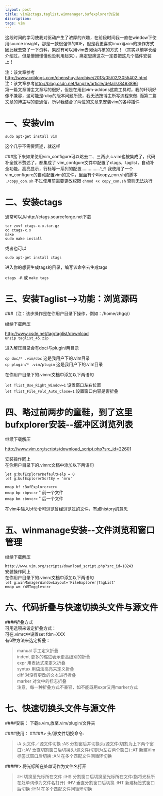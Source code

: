 ```yaml
---
layout: post
title: vim及ctags,taglist,winmanager,bufexplorer的安装
discription: 
tags: vim
---
```

  这段时间的学习使我对驱动产生了浓厚的兴趣，在前段时间我一直在window下使用source insight，那是一款很强悍的IDE，但是我更喜欢linux与vim的操作方式
  因此我去查了一下资料，果然有可以用vim去阅读内核的方式！（其实以前学长给介绍过，但是懵懵懂懂也没利用起来），痛定思痛这次一定要把这几个插件安装上！

  注：该文章参考<http://www.cnblogs.com/chenshuyi/archive/2013/05/02/3055402.html>  
  注：该文章参考<http://blog.csdn.net/langze/article/details/8493896>  
  第一篇文章博主文章写的很好，但是在用到vim-addons这款工具时，我的环境好像不兼容，这可能是ruby的版本问题所致，我无法按博主所写流程来做.
  而第二篇文章的博主写的更通俗，所以我结合了两位的文章来安装vim的各种插件

一、安装vim
======
  ``sudo apt-get install vim``

  这个几乎不需要赘述，就这样

###接下来如果使用vim_configure可以略去二、三两步,c.vim也被集成了，代码补全就不赘述了，都集成了
  vim_confgure文件中配置了ctags，taglist，自动补全功能，高亮显示，行标等一系列的配置……………^\_^!
  我使用了一个vim_configure的自动配置vim的文件，里面有个叫copy_con.sh的脚本
  ``./copy_con.sh``
  不过使用前需要更改权限
  ``chmod +x copy_con.sh``
  否则无法执行

二、安装ctags
======
  通常可以从http://ctags.sourceforge.net下载  

  ``tar zxvf ctags-x.x.tar.gz``  
  ``cd ctags-x.x``  
  ``make``  
  ``sudo make install``  
  
  或者也可以  

  ``sudo apt-get install ctags``  

  进入你的想要生成tags的目录，编写该命令去生成tags  

  ``ctags -R``  或 ``make tags`` 

三、安装Taglist-->功能：浏览源码  
======
###（注：该步操作是在你用户目录下操作，例如：/home/zhgq/）

  继续下载解压  

  <http://www.csdn.net/tag/taglist/download>  
  ``unzip taglist_45.zip``  

  进入解压目录会有doc/与plugin/两目录  

  ``cp doc/* .vim/doc`` 这是我用户下的.vim目录  
  ``cp plugin/* .vim/plugin`` 这是我用户下的.vim目录  

  在你用户目录下的.vimrc文档中添加以下两语句  

  ``let Tlist_Use_Right_Window=1`` 设置窗口左右位置  
  ``let Tlist_File_Fold_Auto_Close=1`` 设置窗口内容是否折叠  

  四、略过前两步的童鞋，到了这里bufxplorer安装--缓冲区浏览列表
======
  继续下载解压  

  <http://www.vim.org/scripts/download_script.php?src_id=22601>

  安装操作同上  
  在你用户目录下的.vimrc文档中添加以下两语句  

  ``let g:bufExplorerDefaultHelp = 0``  
  ``let g:bufExplorerSortBy = 'mru'``  

  ``nmap bf :BufExplorer<cr>``  
  ``nmap bp :bp<cr>``          " 前一个文件  
  ``nmap bn :bn<cr>``          " 后一个文件  

  在vim中输入bf命令可浏览曾经浏览过的文件，有点history的意思  

  五、winmanage安装--文件浏览和窗口管理
======
  继续下载解压

  ``http://www.vim.org/scripts/download_script.php?src_id=18243``  
  安装操作同上  
  在你用户目录下的.vimrc文档中添加以下两语句  
  ``let g:winManagerWindowLayout='FileExplorer|TagList'``  
  ``nmap wm :WMToggle<cr>``  

  六、代码折叠与快速切换头文件与源文件
======
####折叠方式  
  可用选项来设定折叠方式：  
  可在.vimrc中设置set fdm=XXX  
  有6种方法来选定折叠：  
 > manual          手工定义折叠         
 > indent          更多的缩进表示更高级别的折叠         
 > expr            用表达式来定义折叠         
 > syntax          用语法高亮来定义折叠         
 > diff            对没有更改的文本进行折叠         
 > marker          对文中的标志折叠  
  注意，每一种折叠方式不兼容，如不能既用expr又用marker方式

 七、快速切换头文件与源文件
======
####安装：
  下载a.vim,放至.vim/plugin/文件夹  

####使用： 
#####> 头/源文件切换命令:
 > :A 头文件／源文件切换
 > :AS 分割窗后并切换头/源文件(切割为上下两个窗口)
 > :AV 垂直切割窗口后切换头/源文件(切割为左右两个窗口)
 > :AT 新建Vim标签式窗口后切换
 > :AN 在多个匹配文件间循环切换

#####> 将光标所在处单词作为文件名打开
 > :IH 切换至光标所在文件
 > :IHS 分割窗口后切换至光标所在文件(指将光标所在处单词作为文件名打开)
 > :IHV 垂直分割窗口后切换
 > :IHT 新建标签式窗口后切换
 > :IHN 在多个匹配文件间循环切换
  










    

  













